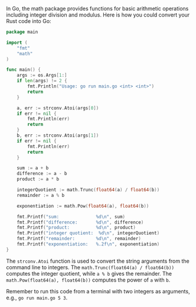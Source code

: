 In Go, the math package provides functions for basic arithmetic operations including integer division and modulus. Here is how you could convert your Rust code into Go:

```go
package main

import (
	"fmt"
	"math"
)

func main() {
	args := os.Args[1:]
	if len(args) != 2 {
		fmt.Println("Usage: go run main.go <int> <int>")
		return
	}

	a, err := strconv.Atoi(args[0])
	if err != nil {
		fmt.Println(err)
		return
	}
	b, err := strconv.Atoi(args[1])
	if err != nil {
		fmt.Println(err)
		return
	}

	sum := a + b
	difference := a - b
	product := a * b

	integerQuotient := math.Trunc(float64(a) / float64(b))
	remainder := a % b

	exponentiation := math.Pow(float64(a), float64(b))

	fmt.Printf("sum:              %d\n", sum)
	fmt.Printf("difference:       %d\n", difference)
	fmt.Printf("product:          %d\n", product)
	fmt.Printf("integer quotient:  %d\n", integerQuotient)
	fmt.Printf("remainder:        %d\n", remainder)
	fmt.Printf("exponentiation:   %.2f\n", exponentiation)
}
```

The `strconv.Atoi` function is used to convert the string arguments from the command line to integers. The `math.Trunc(float64(a) / float64(b))` computes the integer quotient, while `a % b` gives the remainder. The `math.Pow(float64(a), float64(b))` computes the power of `a` with `b`.

Remember to run this code from a terminal with two integers as arguments, e.g., `go run main.go 5 3`.
